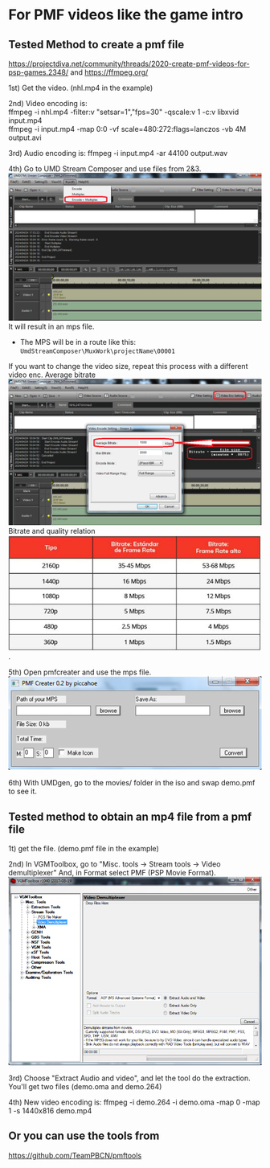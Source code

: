 # For PMF videos like the game intro

## Tested Method to create a pmf file 
https://projectdiva.net/community/threads/2020-create-pmf-videos-for-psp-games.2348/ and https://ffmpeg.org/

1st) Get the video. (nhl.mp4 in the example)

2nd) Video encoding is:\
ffmpeg -i nhl.mp4 -filter:v "setsar=1","fps=30" -qscale:v 1 -c:v libxvid input.mp4\
ffmpeg -i input.mp4 -map 0:0 -vf scale=480:272:flags=lanczos -vb 4M output.avi

3rd) Audio encoding is:
ffmpeg -i input.mp4 -ar 44100 output.wav

4th) Go to UMD Stream Composer and use files from 2&3. ![Run > Encode + Multiplex](https://github.com/Bunkai9448/NHL-07_public/blob/main/Video-pmf/UMDStreamComposer.png) It will result in an mps file.  
* The MPS will be in a route like this: `UmdStreamComposer\MuxWork\projectName\00001`

If you want to change the video size, repeat this process with a different video enc. Average bitrate ![UMD composer bitrate](https://github.com/Bunkai9448/NHL-07_public/blob/main/Video-pmf/UMDStreamComposer_Bitrate2.png) Bitrate and quality relation ![Bitrate_ImageQuality](https://github.com/Bunkai9448/NHL-07_public/blob/main/Video-pmf/Bitrate_ImageQuality.png).

5th) Open pmfcreater and use the mps file. ![pmfcreater](https://github.com/Bunkai9448/NHL-07_public/blob/main/Video-pmf/PMF%20creater.png)


6th) With UMDgen, go to the movies/ folder in the iso and swap demo.pmf to see it.

## Tested method to obtain an mp4 file from a pmf file

1t) get the file. (demo.pmf file in the example)

2nd) In VGMToolbox, go to "Misc. tools -> Stream tools -> Video demultiplexer"
And, in Format select PMF (PSP Movie Format). ![Misc. tools -> Stream tools -> Video demultiplexer](https://github.com/Bunkai9448/NHL-07_public/blob/main/Video-pmf/VGMtoolBox.png)

3rd) Choose "Extract Audio and video", and let the tool do the extraction.
You'll get two files (demo.oma and demo.264)

4th) New video encoding is:
ffmpeg -i demo.264 -i demo.oma -map 0 -map 1 -s 1440x816 demo.mp4


## Or you can use the tools from

https://github.com/TeamPBCN/pmftools

